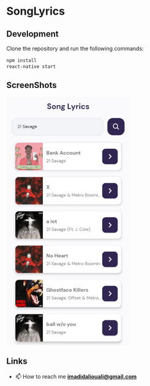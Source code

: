 # SongLyrics

## Development
Clone the repository and run the following commands:
```
npm install
react-native start
```
## ScreenShots
<div style="display: flex;justify-content: space-between">
     <img src="./assets/screenshot/one.jpg" height="650">
</div>

## Links
- 📫 How to reach me **imadidaliouali@gmail.com**